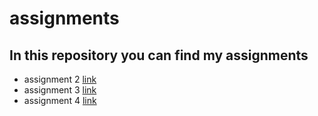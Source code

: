 # assignments
## In this repository you can find my assignments

*  assignment 2 [link](https://github.com/densmits/assignments/blob/master/assignment2.ipynb)
*  assignment 3 [link](https://github.com/densmits/assignments/blob/master/assignment3final.ipynb)
*  assignment 4 [link](https://github.com/densmits/assignments/blob/master/assignment4.ipynb)
